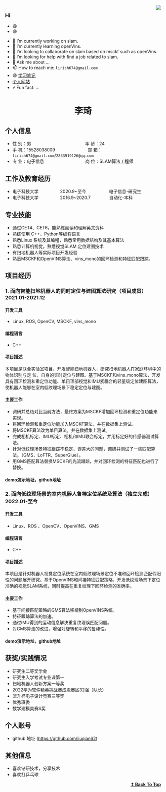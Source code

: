 <img align="right" src="https://github-readme-stats.vercel.app/api?username=liuqian62&show_icons=true&icon_color=CE1D2D&text_color=718096&bg_color=ffffff&hide_title=true" />

### Hi
- 😄
- 😄





<!-- **liuqian62/liuqian62** is a ✨ _special_ ✨ repository because its `README.md` (this file) appears on your GitHub profile.

Here are some ideas to get you started: -->

- 🔭 I’m currently working on slam.
- 🌱 I’m currently learning openVins.
- 👯 I’m looking to collaborate on slam based on msckf such as openVins.
- 🤔 I’m looking for help with find a job related to slam.
- 💬 Ask me about ...
- 📫 How to reach me: `lirich674@gmail.com`
- 😄 [学习笔记](https://github.com/liuqian62/notebook)
- [个人网站](https://liuqian62.github.io/)
- ⚡ Fun fact: ...

 <center>
     <h1>李琦</h1>
 </center>

## 个人信息 

* 性 别：男&emsp;&emsp;&emsp;&emsp;&emsp;&emsp;&emsp;&emsp;&emsp;&emsp;&emsp;&emsp;&ensp;年 龄：24  
* 手 机：15528038009 &emsp;&emsp;&emsp;&emsp;&emsp;&emsp;&emsp; 邮 箱：`lirich674@gmail.com`/`2833919126@qq.com  `
* 专 业：电子信息 &emsp;&emsp;&emsp;&emsp;&emsp;&emsp;&emsp;&emsp;&emsp; 岗 位：SLAM算法工程师

## 工作及教育经历

<!-- * 前公司&emsp;&emsp;&emsp;&emsp;&emsp;&emsp;&ensp;2019.8~至今&emsp;&emsp;&emsp;&emsp;&emsp; 事业群名字-部门名字        -->
* 电子科技大学&emsp;&emsp;&emsp;&emsp;&emsp;2020.9~至今&emsp;&emsp;&emsp;&emsp;&emsp; 电子信息-研究生         
* 电子科技大学&emsp;&emsp;&emsp;&emsp;&emsp;2016.9~2020.7&emsp;&emsp;&emsp;&emsp; 自动化-本科  

## 专业技能

* 通过CET4、CET6，能熟练阅读和理解英文资料 
* 熟练使用 C++、Python等编程语言
* 熟悉Linux 系统及其编程，熟悉常用数据结构及其基本算法
* 熟悉计算机视觉，熟悉视觉SLAM 定位建图技术
* 有扫地机器人等实际项目开发经验
* 熟悉MSCKF和OpenVINS算法、vins_mono的回环检测和特征匹配跟踪。

## 项目经历

### 1. 面向智能扫地机器人的同时定位与建图算法研究（项目成员） 2021.01-2021.12
#### 开发工具
 * Linux, ROS, OpenCV, MSCKF, vins_mono
#### 编程语言
 * C++  
#### 项目描述

本项目是联合实验室项目，开发智能扫地机器人，研究扫地机器人在家庭环境中的物体识别与定
位，自身的实时定位与建图。基于MSCKF和vins_mono算法，开发具有回环检测和重定位功能、单目顶部视觉和IMU紧耦合的轻量级定位建图算法，使机器人能够在室内低纹理场景下稳定定位与建图。

#### 主要工作 
   * 调研并总结对比当前方法，最终方案为MSCKF增加回环检测和重定位功能来实现。
   * 将回环检测和重定位功能加入MSCKF算法，并在数据集上测试。
   * 将MSCKF算法改为单目算法，并在数据集上测试。
   * 完成相机标定、IMU标定、相机和IMU联合标定，并用标定好的传感器测试算法。
   * 针对低纹理场景特征跟踪不稳定、误差大的问题，调研并测试了一些匹配算法。（GMS、LoFTR、SuperGlue）。
   * 用GMS匹配算法替换MSCKF的光流跟踪，并对回环检测的特征匹配也进行了替换。
####  demo演示地址，github地址 

### 2. 面向低纹理场景的室内机器人鲁棒定位系统及算法（独立完成） 2022.01-至今
#### 开发工具
 * Linux、ROS 、OpenCV、OpenVINS、GMS
#### 编程语言
 * C++  
#### 项目描述

本项目是针对机器人视觉定位系统在室内低纹理场景定位不准和回环检测匹配假阳性的问题展开研究。基于OpenVINS和间接特征匹配策略，开发低纹理场景下定位准确的视觉SLAM系统，同时提高在重复纹理下回环检测的准确率。

#### 主要工作 
   * 基于间接匹配策略的GMS算法移植到OpenVINS系统。
   * 特征跟踪算法的加速。
   * 通过IMU得到的运动信息解决重复纹理误匹配问题。
   * 对GMS算法的改进，增强对旋转和平移的鲁棒性。

####  demo演示地址，github地址 

## 获奖/实践情况
* 研究生二等奖学金
* 研究生入学考试专业课第一
* 扫地机器人创新方案一等奖
* 2022华为软件精英挑战赛成渝赛区32强（队长）
* 盟升杯电子设计竞赛三等奖
* 优秀班委
* 数学建模美赛S奖

## 个人账号 
* github 地址 (https://github.com/liuqian62)

## 其他信息 
* 喜欢钻研技术，分享技术
* 喜欢打乒乓球
<div align="right">
    <b><a href="#Hi">↥ Back To Top</a></b>
</div>





